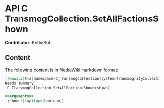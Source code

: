 # API C TransmogCollection.SetAllFactionsShown

**Contributor:** KethoBot

## Content

The following content is in MediaWiki markdown format:

```mediawiki
{{wowapi|t=a|namespace=C_TransmogCollection|system=TransmogrifyCollection}}
Needs summary.
 C_TransmogCollection.SetAllFactionsShown(shown)

==Arguments==
:;shown:{{apitype|boolean}}
```